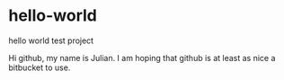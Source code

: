 # hello-world
hello world test project

Hi github, my name is Julian. I am hoping that github is at least as nice a bitbucket to use.
